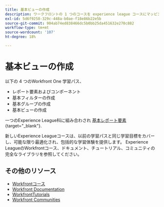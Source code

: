 ```yaml
---
title: 基本ビューの作成
description: ワークフロントの 1 つのコースを experience league コースにマッピング
exl-id: 5d6f9258-329c-448a-b0ae-f18e86b22e5b
source-git-commit: 904ab74ed838466dc5b0bb25da451632e270c882
workflow-type: tm+mt
source-wordcount: '107'
ht-degree: 18%

---
```


# 基本ビューの作成

以下の 4 つのWorkfront One 学習パス、

* レポート要素およびコンポーネント
* 基本フィルターの作成
* 基本グループの作成
* 基本ビューの作成

一つのExperience League科に組み合わされ [基本レポート要素](https://experienceleague.adobe.com/?recommended=Workfront-U-1-2022.1.reporting){target="_blank"}.

新しいExperience Leagueコースは、以前の学習パスと同じ学習目標をカバーし、可能な限り最適化され、包括的な学習体験を提供します。  Experience LeagueのWorkfrontコース、ドキュメント、チュートリアル、コミュニティの完全なライブラリを参照してください。

## その他のリソース

* [Workfrontコース](https://experienceleague.adobe.com/?lang=en&amp;Solution=Workfront#courses)
* [Workfront Documentation](https://experienceleague.adobe.com/docs/workfront.html)
* [WorkfrontTutorials](https://experienceleague.adobe.com/docs/workfront-learn/tutorials-workfront/home.html)
* [Workfront Communities](https://experienceleaguecommunities.adobe.com/t5/workfront/ct-p/workfront)
